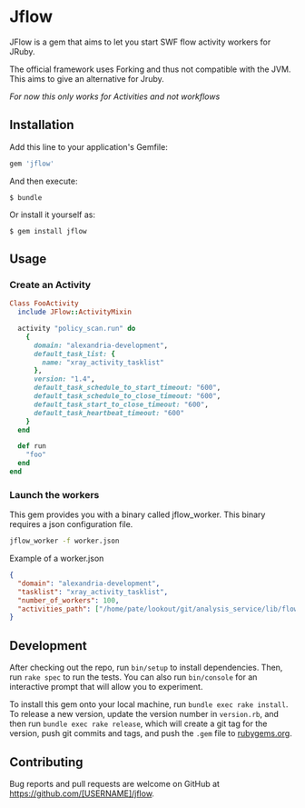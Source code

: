 # Jflow

JFlow is a gem that aims to let you start SWF flow activity workers for JRuby.

The official framework uses Forking and thus not compatible with the JVM. This aims to give an alternative for Jruby.

*For now this only works for Activities and not workflows*

## Installation

Add this line to your application's Gemfile:

```ruby
gem 'jflow'
```

And then execute:

    $ bundle

Or install it yourself as:

    $ gem install jflow

## Usage

### Create an Activity

```ruby
Class FooActivity
  include JFlow::ActivityMixin

  activity "policy_scan.run" do
    {
      domain: "alexandria-development",
      default_task_list: {
        name: "xray_activity_tasklist"
      },
      version: "1.4",
      default_task_schedule_to_start_timeout: "600",
      default_task_schedule_to_close_timeout: "600",
      default_task_start_to_close_timeout: "600",
      default_task_heartbeat_timeout: "600"
    }
  end

  def run
    "foo"
  end
end
```

### Launch the workers

This gem provides you with a binary called jflow_worker. This binary requires a json configuration file.

```bash
jflow_worker -f worker.json
```

Example of a worker.json
```json
{
  "domain": "alexandria-development",
  "tasklist": "xray_activity_tasklist",
  "number_of_workers": 100,
  "activities_path": ["/home/pate/lookout/git/analysis_service/lib/flow/activities"]
}
```

## Development

After checking out the repo, run `bin/setup` to install dependencies. Then, run `rake spec` to run the tests. You can also run `bin/console` for an interactive prompt that will allow you to experiment.

To install this gem onto your local machine, run `bundle exec rake install`. To release a new version, update the version number in `version.rb`, and then run `bundle exec rake release`, which will create a git tag for the version, push git commits and tags, and push the `.gem` file to [rubygems.org](https://rubygems.org).

## Contributing

Bug reports and pull requests are welcome on GitHub at https://github.com/[USERNAME]/jflow.

